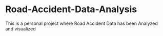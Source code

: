 # Road-Accident-Data-Analysis
This is a personal project where Road Accident Data has been Analyzed and visualized
